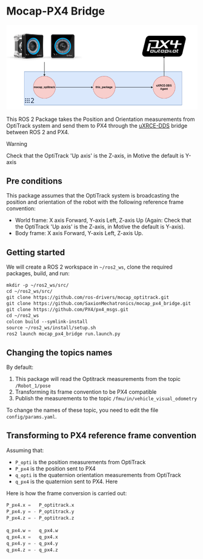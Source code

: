 # Mocap-PX4 Bridge

<p align="center">
  <img src="./docs/px4-mocap-ros2.png" alt="block diagram"/>
</p>

This ROS 2 Package takes the Position and Orientation measurements from OptiTrack system and send them to PX4 through the [uXRCE-DDS](https://docs.px4.io/main/en/middleware/uxrce_dds.html) bridge between ROS 2 and PX4.

> [!WARNING]  
> Check that the OptiTrack 'Up axis' is the Z-axis, in Motive the default is Y-axis

## Pre conditions

This package assumes that the OptiTrack system is broadcasting the position and orientation of the robot with the following reference frame convention:

* World frame: X axis Forward, Y-axis Left, Z-axis Up (Again: Check that the OptiTrack 'Up axis' is the Z-axis, in Motive the default is Y-axis).
* Body frame: X axis Forward, Y-axis Left, Z-axis Up.

## Getting started

We will create a ROS 2 workspace in `~/ros2_ws`, clone the required packages, build, and run:

```shell
mkdir -p ~/ros2_ws/src/
cd ~/ros2_ws/src/
git clone https://github.com/ros-drivers/mocap_optitrack.git
git clone https://github.com/SaxionMechatronics/mocap_px4_bridge.git
git clone https://github.com/PX4/px4_msgs.git
cd ~/ros2_ws
colcon build --symlink-install
source ~/ros2_ws/install/setup.sh
ros2 launch mocap_px4_bridge run.launch.py 
```

## Changing the topics names

By default:

1. This package will read the Optitrack measurements from the topic `/Robot_1/pose` 
2. Transforming its frame convention to be PX4 compatible 
3. Publish the measurements to the topic `/fmu/in/vehicle_visual_odometry`

To change the names of these topic, you need to edit the file `config/params.yaml`.

## Transforming to PX4 reference frame convention

Assuming that:

* `P_opti` is the position measurements from OptiTrack 
* `P_px4` is the position sent to PX4
* `q_opti` is the quaternion orientation measurements from OptiTrack
* `q_px4` is the quaternion sent to PX4. Here  

Here is how the frame conversion is carried out:
```python
P_px4.x =   P_optitrack.x​
P_px4.y = - P_optitrack.y​
P_px4.z = - P_optitrack.z​

q_px4.w =   q_px4.w​
q_px4.x =   q_px4.x ​
q_px4.y = - q_px4.y​
q_px4.z = - q_px4.z​
```
